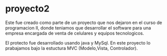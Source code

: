 # proyecto2
Este fue creado como parte de un proyecto que nos dejaron en el curso de programacion II, donde teniamos que desarrollar el software para una empresa encargada de venta de celulares y equipos tecnologicos.

El protecto fue desarrollado usando java y MySql.
En este proyecto lo prabajamos bajo la estuctura MVC (Modelo,Vista, Controlador).

